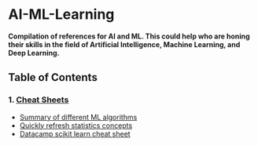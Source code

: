 # AI-ML-Learning
**Compilation of references for AI and ML. This could help who are honing their skills in the field of Artificial Intelligence, Machine Learning, and Deep Learning.**

## Table of Contents

### 1. [Cheat Sheets](https://github.com/akagrawal2k17/AI-ML-Learning/tree/master/Cheatsheets)
* [Summary of different ML algorithms](https://github.com/akagrawal2k17/AI-ML-Learning/blob/master/Cheatsheets/Machine%20Learning%20Cheatsheet.pdf)
* [Quickly refresh statistics concepts](https://github.com/akagrawal2k17/AI-ML-Learning/blob/master/Cheatsheets/Stats_Cheatsheet.pdf)
* [Datacamp scikit learn cheat sheet](https://github.com/akagrawal2k17/AI-ML-Learning/blob/master/Cheatsheets/scikit-learn_cheatsheet.pdf)
